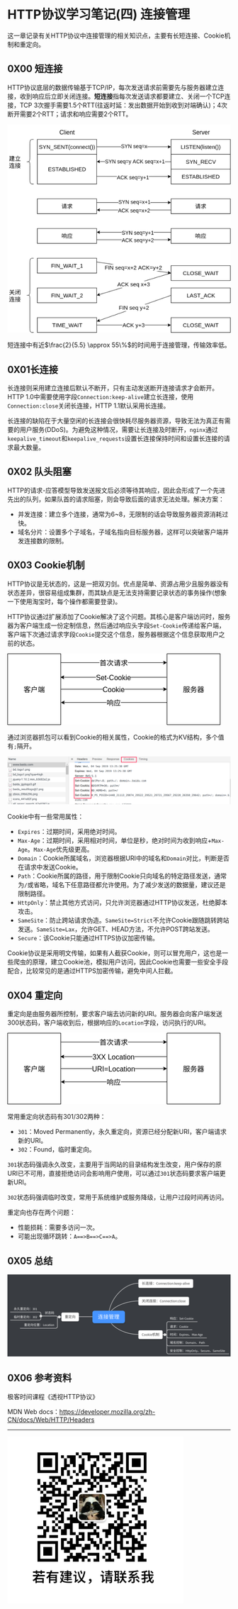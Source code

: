 # HTTP协议学习笔记(四)  连接管理

这一章记录有关HTTP协议中连接管理的相关知识点，主要有长短连接、Cookie机制和重定向。

## 0X00 短连接

HTTP协议底层的数据传输基于TCP/IP，每次发送请求前需要先与服务器建立连接，收到响应后立即关闭连接。**短连接**指每次发送请求都要建立、关闭一个TCP连接，TCP 3次握手需要1.5个RTT(往返时延：发出数据开始到收到对端确认)；4次断开需要2个RTT；请求和响应需要2个RTT。

![tcp包流程](raws/连接管理/tcp包流程.png)

短连接中有近$\frac{2}{5.5} \approx 55\%$的时间用于连接管理，传输效率低。

## 0X01长连接

长连接则采用建立连接后默认不断开，只有主动发送断开连接请求才会断开。HTTP 1.0中需要使用字段`Connection:keep-alive`建立长连接，使用`Connection:close`关闭长连接，HTTP 1.1默认采用长连接。

长连接的缺陷在于大量空闲的长连接会很快耗尽服务器资源，导致无法为真正有需要的用户服务(DDoS)。为避免这种情况，需要让长连接及时断开，`nginx`通过`keepalive_timeout`和`keepalive_requests`设置长连接保持时间和设置长连接的请求最大数量。

## 0X02 队头阻塞

HTTP的请求-应答模型导致发送报文后必须等待其响应，因此会形成了一个先进先出的队列，如果队首的请求阻塞，则会导致后面的请求无法处理。解决方案：

- 并发连接：建立多个连接，通常为6~8，无限制的话会导致服务器资源消耗过快。
- 域名分片：设置多个子域名，子域名指向目标服务器，这样可以突破客户端并发连接数的限制。

## 0X03 Cookie机制

HTTP协议是无状态的，这是一把双刃剑。优点是简单、资源占用少且服务器没有状态差异，很容易组成集群，而其缺点是无法支持需要记录状态的事务操作(想象一下使用淘宝时，每个操作都需要登录)。

HTTP协议通过扩展添加了Cookie解决了这个问题。其核心是客户端访问时，服务器为客户端生成一份定制信息，然后通过响应头字段`Set-Cookie`传递给客户端，客户端下次通过请求字段`Cookie`提交这个信息，服务器根据这个信息获取用户之前的状态。

![Cookie机制流程](raws/连接管理/Cookie机制流程.png)

通过浏览器抓包可以看到Cookie的相关属性，Cookie的格式为KV结构，多个值有`;`隔开。

![浏览器抓包](raws/连接管理/浏览器抓包.png)

Cookie中有一些常用属性：

- `Expires`：过期时间，采用绝对时间。
- `Max-Age`：过期时间，采用相对时间，单位是秒，绝对时间为收到响应+`Max-Age`。`Max-Age`优先级更高。
- `Domain`：Cookie所属域名，浏览器根据URI中的域名和`Domain`对比，判断是否在请求中发送Cookie。
- `Path`：Cookie所属的路径，用于限制Cookie只向域名的特定路径发送，通常为`/`或省略，域名下任意路径都允许使用。为了减少发送的数据量，建议还是限制路径。
- `HttpOnly`：禁止其他方式访问，只允许浏览器通过HTTP协议发送，杜绝脚本攻击。
- `SameSite`：防止跨站请求伪造。`SameSite=Strict`不允许Cookie跟随跳转跨站发送。`SameSite=Lax`，允许GET、HEAD方法，不允许POST跨站发送。
- `Secure`：该Cookie只能通过HTTPS协议加密传输。

Cookie协议是采用明文传输，如果有人截获Cookie，则可以冒充用户，这也是一些爬虫的原理，建立Cookie池，模拟用户访问，因此Cookie也需要一些安全手段配合，比较常见的是通过HTTPS加密传输，避免中间人拦截。

## 0X04 重定向

重定向是由服务器所控制，要求客户端去访问新的URI。服务器会向客户端发送300状态码，客户端收到后，根据响应的`Location`字段，访问执行的URI。

![重定向](raws/连接管理/重定向.png)

常用重定向状态码有301/302两种：

- `301`：Moved Permanently，永久重定向，资源已经分配新URI，客户端请求新的URI。
- `302`：Found，临时重定向。

`301`状态码强调永久改变，主要用于当网站的目录结构发生改变，用户保存的原URI已不可用，直接拒绝访问会影响用户使用，可以通过`301`状态码要求客户端更新URI。

`302`状态码强调临时改变，常用于系统维护或服务降级，让用户过段时间再访问。

重定向也存在两个问题：

- 性能损耗：需要多访问一次。
- 可能出现循环跳转：`A==>B==>C==>A`。

## 0X05 总结

![连接管理思维导图](raws/连接管理/连接管理思维导图.png)

## 0X06 参考资料

极客时间课程《透视HTTP协议》

MDN Web docs：https://developer.mozilla.org/zh-CN/docs/Web/HTTP/Headers

------

![](../../%E5%85%AC%E5%85%B1%E5%9B%BE%E7%89%87/%E5%BE%AE%E4%BF%A1%E5%8F%B7.png)